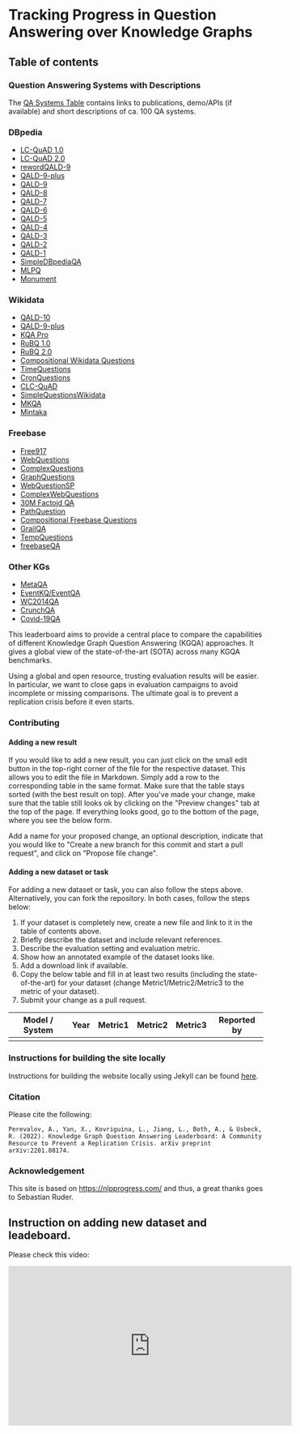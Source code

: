 # Tracking Progress in Question Answering over Knowledge Graphs

## Table of contents

### Question Answering Systems with Descriptions

The [QA Systems Table](systems.md) contains links to publications, demo/APIs (if available) and short descriptions of ca. 100 QA systems.

### DBpedia 

- [LC-QuAD 1.0](dbpedia/lcquad.md#lc-quad-v1)
- [LC-QuAD 2.0](dbpedia/lcquad.md#lc-quad-v2)
- [rewordQALD-9](dbpedia/rewordQALD9.md)
- [QALD-9-plus](dbpedia/qald.md#qald-9-plus)
- [QALD-9](dbpedia/qald.md#qald-9)
- [QALD-8](dbpedia/qald.md#qald-8)
- [QALD-7](dbpedia/qald.md#qald-7)
- [QALD-6](dbpedia/qald.md#qald-6)
- [QALD-5](dbpedia/qald.md#qald-5)
- [QALD-4](dbpedia/qald.md#qald-4)
- [QALD-3](dbpedia/qald.md#qald-3)
- [QALD-2](dbpedia/qald.md#qald-2)
- [QALD-1](dbpedia/qald.md#qald-1)
- [SimpleDBpediaQA](dbpedia/simple_dbpedia_qa.md)
- [MLPQ](dbpedia/mlpq.md)
- [Monument](dbpedia/monument.md)

### Wikidata

- [QALD-10](wikidata/qald.md#qald-10)
- [QALD-9-plus](wikidata/qald.md#qald-9-plus)
- [KQA Pro](wikidata/kqa_pro.md)
- [RuBQ 1.0](wikidata/rubq.md#rubq-1)
- [RuBQ 2.0](wikidata/rubq.md#rubq-2)
- [Compositional Wikidata Questions](wikidata/compositional_wikidata_questions.md)
- [TimeQuestions](wikidata/time_questions.md)
- [CronQuestions](wikidata/cron_questions.md) 
- [CLC-QuAD](wikidata/clcquad.md)
- [SimpleQuestionsWikidata](wikidata/simple_questions_wikidata.md)
- [MKQA](wikidata/MKQA.md)
- [Mintaka](wikidata/Mintaka.md)

### Freebase

- [Free917](freebase/free917.md)
- [WebQuestions](freebase/web_questions.md)
- [ComplexQuestions](freebase/complex_questions.md)
- [GraphQuestions](freebase/graph_questions.md)
- [WebQuestionSP](freebase/web_questions_sp.md)
- [ComplexWebQuestions](freebase/complex_web_questions.md)
- [30M Factoid QA](freebase/the_30m_factoid_qa.md)
- [PathQuestion](freebase/path_question.md)
- [Compositional Freebase Questions](freebase/compositional_freebase_questions.md)
- [GrailQA](freebase/grailqa/grailqa.md)
- [TempQuestions](freebase/temp_questions.md)
- [freebaseQA](freebase/freebaseQA.md)

### Other KGs

- [MetaQA](other/meta_qa.md)
- [EventKQ/EventQA](other/event_kg.md)
- [WC2014QA](other/WC2014QA.md)
- [CrunchQA](other/crunchqa.md)
- [Covid-19QA](other/covid19qa.md)


This leaderboard aims to provide a central place to compare the capabilities of different Knowledge Graph Question Answering (KGQA) approaches. It gives a global view of the state-of-the-art (SOTA) across many KGQA benchmarks.

Using a global and open resource, trusting evaluation results will be easier. In particular, we want to close gaps in evaluation campaigns to avoid incomplete or missing comparisons. The ultimate goal is to prevent a replication crisis before it even starts.

### Contributing

#### Adding a new result

If you would like to add a new result, you can just click on the small edit button in the top-right corner of the file for the respective dataset. This allows you to edit the file in Markdown. Simply add a row to the corresponding table in the same format. Make sure that the table stays sorted (with the best result on top). After you've made your change, make sure that the table still looks ok by clicking on the "Preview changes" tab at the top of the page. If everything looks good, go to the bottom of the page, where you see the below form. 

Add a name for your proposed change, an optional description, indicate that you would like to "Create a new branch for this commit and start a pull request", and click on "Propose file change".

#### Adding a new dataset or task

For adding a new dataset or task, you can also follow the steps above. Alternatively, you can fork the repository. In both cases, follow the steps below:

1. If your dataset is completely new, create a new file and link to it in the table of contents above.
2. Briefly describe the dataset and include relevant references. 
3. Describe the evaluation setting and evaluation metric.
4. Show how an annotated example of the dataset looks like.
5. Add a download link if available.
6. Copy the below table and fill in at least two results (including the state-of-the-art) for your dataset (change Metric1/Metric2/Metric3 to the metric of your dataset). 
7. Submit your change as a pull request.
  
| Model / System | Year | Metric1 | Metric2 | Metric3 | Reported by |
|:--------------:|:----:|:-------:|:-------:|:-------:|:-----------:|
|                |      |         |         |         |             |


### Instructions for building the site locally

Instructions for building the website locally using Jekyll can be found [here](jekyll_instructions.md).

### Citation

Please cite the following:

```Perevalov, A., Yan, X., Kovriguina, L., Jiang, L., Both, A., & Usbeck, R. (2022). Knowledge Graph Question Answering Leaderboard: A Community Resource to Prevent a Replication Crisis. arXiv preprint arXiv:2201.08174.```
### Acknowledgement 

This site is based on https://nlpprogress.com/ and thus, a great thanks goes to Sebastian Ruder.

## Instruction on adding new dataset and leadeboard.
Please check this video:
<iframe width="560" height="315" src="https://www.youtube.com/embed/MfinKQx2bss" title="YouTube video player" frameborder="0" allow="accelerometer; autoplay; clipboard-write; encrypted-media; gyroscope; picture-in-picture" allowfullscreen></iframe>
